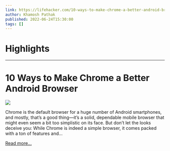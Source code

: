 ```yaml
---
link: https://lifehacker.com/10-ways-to-make-chrome-a-better-android-browser-1849103996
author: Khamosh Pathak
published: 2022-06-24T15:30:00
tags: []
---
```

# Highlights


---
# 10 Ways to Make Chrome a Better Android Browser
![](https://i.kinja-img.com/gawker-media/image/upload/s--Ilof6Uyh--/c_fit,fl_progressive,q_80,w_636/ffc938349866d8caae618a59d8feadac.jpg)

Chrome is the default browser for a huge number of Android smartphones, and mostly, that’s a good thing—it’s a solid, dependable mobile browser that might even seem a bit too simplistic on its face. But don’t let the looks deceive you: While Chrome is indeed a simple browser, it comes packed with a ton of features and…

[Read more...](https://lifehacker.com/10-ways-to-make-chrome-a-better-android-browser-1849103996)